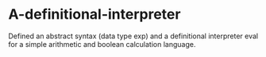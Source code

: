 # A-definitional-interpreter
Defined an abstract syntax (data type exp) and a definitional interpreter eval for a simple arithmetic and boolean calculation language.
